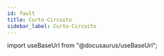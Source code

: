 ```yaml
---
id: fault
title: Curto-Circuito
sidebar_label: Curto-Circuito
---
```

import useBaseUrl from "@docusaurus/useBaseUrl";